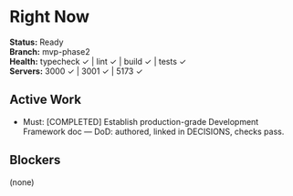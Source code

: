 # Right Now
**Status:** Ready  
**Branch:** mvp-phase2  
**Health:** typecheck ✓ | lint ✓ | build ✓ | tests ✓  
**Servers:** 3000 ✓ | 3001 ✓ | 5173 ✓

## Active Work
- Must: [COMPLETED] Establish production-grade Development Framework doc — DoD: authored, linked in DECISIONS, checks pass.

## Blockers
(none)
